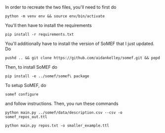 In order to recreate the two files, you'll need to first do

``` python -m venv env && source env/bin/activate ```

You'll then have to install the requirements

``` pip install -r requirements.txt ```

You'll additionally have to install the version of SoMEF that I just updated. Do

```pushd .. && git clone https://github.com/aidankelley/somef.git && popd ```

Then, to install SoMEF do

``` pip install -e ../somef/somef\ package ```

To setup SoMEF, do

``` somef configure ```

and follow instructions. Then, you run these commands

``` python main.py ../somef/data/description.csv --csv -o somef_repos_out.ttl ```

``` python main.py repos.txt -o smaller_example.ttl ``` 
